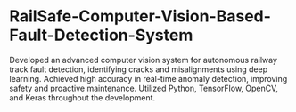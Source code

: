 # RailSafe-Computer-Vision-Based-Fault-Detection-System
Developed an advanced computer vision system for autonomous railway track fault detection, identifying cracks and misalignments using deep learning. Achieved high accuracy in real-time anomaly detection, improving safety and proactive maintenance. Utilized Python, TensorFlow, OpenCV, and Keras throughout the development.
